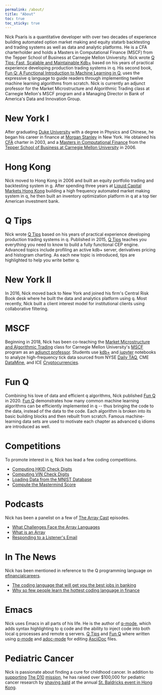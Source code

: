 ```yaml
---
permalink: /about/
title: "About"
toc: true
toc_sticky: true
---
```


Nick Psaris is a quantitative developer with over two decades of
experience building automated option market making and equity statarb
backtesting and trading systems as well as data and analytic
platforms. He is a CFA charterholder and holds a Masters in
Computational Finance (MSCF) from the Tepper School of Business at
Carnegie Mellon University. Nick wrote [Q Tips: Fast, Scalable and
Maintainable Kdb+](http://q-tips.net) based on his years of practical
experience developing production trading systems in q. His second
book, [Fun Q: A Functional Introduction to Machine Learning in
Q](http://fun-q.net), uses the expressive q language to guide readers
through implementing twelve machine learning algorithms from
scratch. Nick is currently an adjunct professor for the Market
Microstructure and Algorithmic Trading class at Carnegie Mellon's MSCF
program and a Managing Director in Bank of America's Data and
Innovation Group.

# New York I
After graduating [Duke University](http://www.duke.edu) with a degree
in Physics and Chinese, he began his career in finance at [Morgan
Stanley](http://www.morganstanley.com) in New York. He obtained his
[CFA](http://www.cfainstitute.org) charter in 2003, and a [Masters in
Computational Finance](http://www.cmu.edu/mscf) from the [Tepper
School of Business at Carnegie Mellon
University](http://tepper.cmu.edu) in 2006.

# Hong Kong
Nick moved to Hong Kong in 2006 and built an equity portfolio trading
and backtesting system in
[q](https://en.wikipedia.org/wiki/Q_(programming_language_from_Kx_Systems)). After
spending three years at [Liquid Capital Markets Hong
Kong](http://www.liquidcapital.com/hong-kong) building a high
frequency automated market making system in q, he then built an
inventory optimization platform in q at a top tier American investment
bank.

# Q Tips
Nick wrote [Q Tips](http://q-tips.net) based on his years of practical
experience developing production trading systems in q. Published in
2015, [Q Tips](http://q-tips.net) teaches you everything you need to
know to build a fully functional CEP engine. Advanced topics include
profiling an active kdb+ server, derivatives pricing and histogram
charting. As each new topic is introduced, tips are highlighted to
help you write better q.

# New York II
In 2016, Nick moved back to New York and joined his firm's Central
Risk Book desk where he built the data and analytics platform using q.
Most recently, Nick built a client interest model for institutional
clients using collaborative filtering.

# MSCF
Beginning in 2018, Nick has been co-teaching the [Market
Microstructure and Algorithmic
Trading](https://www.cmu.edu/mscf/academics/curriculum/46982-market-microstructure-and-algorithmic-trading.html)
class for Carnegie Mellon University's
[MSCF](https://www.cmu.edu/mscf/) program as an [adjunct
professor](https://www.cmu.edu/mscf/academics/faculty.html).  Students
use [kdb+](https://kx.com/) and [jupyter](https://jupyter.org/)
notebooks to analyze high-frequency tick data sourced from NYSE [Daily
TAQ](https://www.nyse.com/market-data/historical/daily-taq), CME
[DataMine](https://www.cmegroup.com/confluence/display/EPICSANDBOX/CME+DataMine),
and ICE
[Cryptocurrencies](https://www.theice.com/market-data/cryptocurrencies).

# Fun Q
Combining his love of data and efficient q algorithms, Nick published
[Fun Q](http://fun-q.net) in 2020. [Fun Q](http://fun-q.net)
demonstrates how many common machine learning algorithms can be
efficiently implemented in q -- thus bringing the code to the data,
instead of the data to the code.  Each algorithm is broken into its
basic building blocks and then rebuilt from scratch.  Famous
machine-learning data sets are used to motivate each chapter as
advanced q idioms are introduced as well.

# Competitions
To promote interest in q, Nick has lead a few coding competitions.

- [Computing HKID Check Digits](https://kx.com/blog/computing-check-digits-contest-with-kdb/)
- [Computing VIN Check Digits](https://kx.com/blog/nicks-kdb-coding-contest/)
- [Loading Data from the MNIST Database](https://kx.com/blog/kxcon2016-puzzle-challenge/)
- [Compute the Mastermind Score](https://kx.com/blog/kdb-mastermind-challenge/)

# Podcasts
Nick has been a panelist on a few of [The Array Cast](https://www.arraycast.com/) episodes.

- [What Challenges Face the Array Languages](https://www.arraycast.com/episodes/episode-02-challenges-facing-the-array-languages)
- [What is an Array](https://www.arraycast.com/episodes/episode-03-what-is-an-array)
- [Responding to a Listener's Email](https://www.arraycast.com/episodes/episode-04-responding-to-listeners-email)

# In The News
Nick has been mentioned in reference to the Q programming language on [efinancialcareers](https://www.efinancialcareers.com/).

- [The coding language that will get you the best jobs in banking](https://www.efinancialcareers.com/news/2020/09/best-coding-language-for-banking-jobs)
- [Why so few people learn the hottest coding language in finance](https://www.efinancialcareers.com/news/2020/10/kdb-finance-jobs)

# Emacs
Nick uses Emacs in all parts of his life.  He is the author of
[q-mode](https://melpa.org/#/q-mode), which adds syntax highlighting to
q code and the ability to inject code into both local q processes and
remote q servers.  [Q Tips](http://q-tips.net) and [Fun
Q](http://fun-q.net) where written using
[q-mode](https://melpa.org/#/q-mode) and
[adoc-mode](https://melpa.org/#/adoc-mode) for editing
[AsciiDoc](http://www.methods.co.nz/asciidoc/) files.

# Pediatric Cancer
Nick is passionate about finding a cure for childhood cancer.  In
addition to
[supporting](https://thed10.com/blog/j-s-bulls-why-we-do-this-in-the-first-place)
[The D10](https://thed10.com/)
[mission](https://thed10.com/our-mission), he has raised over $100,000
for pediatric cancer research by [shaving
bald](https://www.stbaldricks.org/participants/nickgoesbald) at the
annual [St. Baldricks event in Hong
Kong](https://www.stbaldricks.org/events/hkis).
